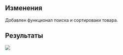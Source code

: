 ## Изменения
Добавлен функционал поиска и сортироваки товара.

## Результаты

![](https://github.com/Axialer/PKS_repo/blob/PR_12/search.gif)
